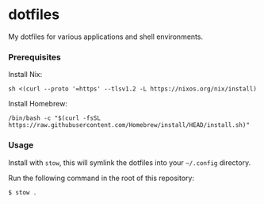 # dotfiles
My dotfiles for various applications and shell environments.

### Prerequisites

Install Nix:
```shell
sh <(curl --proto '=https' --tlsv1.2 -L https://nixos.org/nix/install)
```

Install Homebrew:
```shell
/bin/bash -c "$(curl -fsSL https://raw.githubusercontent.com/Homebrew/install/HEAD/install.sh)"
```

### Usage
Install with `stow`, this will symlink the dotfiles into your `~/.config` directory.

Run the following command in the root of this repository:
```shell
$ stow .
```
